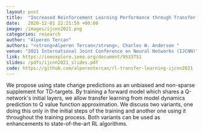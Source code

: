 ```yaml
---
layout: post
title:  "Increased Reinforcement Learning Performance through Transfer of Representation Learned by State Prediction Model"
date:   2020-12-01 22:21:59 +00:00
image: /images/ijcnn2021.png
categories: research
author: "Alperen Tercan"
authors: "<strong>Alperen Tercan</strong>, Charles W. Anderson "
venue: "2021 International Joint Conference on Neural Networks (IJCNN)"
link: https://ieeexplore.ieee.org/document/9533751
slides: /pdfs/ijcnn2021_slides.pdf
code: https://github.com/alperentercan/rl-transfer-learning-ijcnn2021
---
```

We propose using state change predictions as an unbiased and non-sparse supplement for TD-targets. By training a forward model which shares a Q-network's initial layers, we allow transfer learning from model dynamics prediction to Q value function approximation. We discuss two variants, one doing this only in the initial steps of the training and another one using it throughout the training process. Both variants can be used as enhancements to state-of-the-art RL algorithms.

